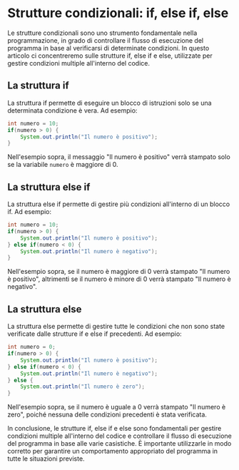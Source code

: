 # Strutture condizionali: if, else if, else

Le strutture condizionali sono uno strumento fondamentale nella programmazione, in grado di controllare il flusso di esecuzione del programma in base al verificarsi di determinate condizioni. In questo articolo ci concentreremo sulle strutture if, else if e else, utilizzate per gestire condizioni multiple all'interno del codice.

## La struttura if

La struttura if permette di eseguire un blocco di istruzioni solo se una determinata condizione è vera. Ad esempio:

```java
int numero = 10;
if(numero > 0) {
    System.out.println("Il numero è positivo");
}
```

Nell'esempio sopra, il messaggio "Il numero è positivo" verrà stampato solo se la variabile `numero` è maggiore di 0.

## La struttura else if

La struttura else if permette di gestire più condizioni all'interno di un blocco if. Ad esempio:

```java
int numero = 10;
if(numero > 0) {
    System.out.println("Il numero è positivo");
} else if(numero < 0) {
    System.out.println("Il numero è negativo");
}
```

Nell'esempio sopra, se il numero è maggiore di 0 verrà stampato "Il numero è positivo", altrimenti se il numero è minore di 0 verrà stampato "Il numero è negativo".

## La struttura else

La struttura else permette di gestire tutte le condizioni che non sono state verificate dalle strutture if e else if precedenti. Ad esempio:

```java
int numero = 0;
if(numero > 0) {
    System.out.println("Il numero è positivo");
} else if(numero < 0) {
    System.out.println("Il numero è negativo");
} else {
    System.out.println("Il numero è zero");
}
```

Nell'esempio sopra, se il numero è uguale a 0 verrà stampato "Il numero è zero", poiché nessuna delle condizioni precedenti è stata verificata.

In conclusione, le strutture if, else if e else sono fondamentali per gestire condizioni multiple all'interno del codice e controllare il flusso di esecuzione del programma in base alle varie casistiche. È importante utilizzarle in modo corretto per garantire un comportamento appropriato del programma in tutte le situazioni previste.